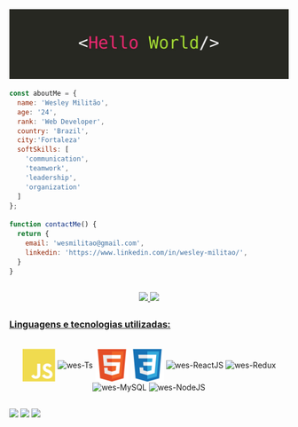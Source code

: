 
<img src='./images/1668206422485.jpg'>

```JavaScript
const aboutMe = {
  name: 'Wesley Militão',
  age: '24',
  rank: 'Web Developer',
  country: 'Brazil',
  city:'Fortaleza'
  softSkills: [
    'communication',
    'teamwork',
    'leadership',
    'organization'
  ]
};

function contactMe() {
  return {
    email: 'wesmilitao@gmail.com',
    linkedin: 'https://www.linkedin.com/in/wesley-militao/',
  }
}
```

##

<div align="center">
  <a href="https://github.com/mfmwes">
  <img height="160em" src="https://github-readme-stats.vercel.app/api?username=mfmwes&show_icons=true&theme=dracula&include_all_commits=true&count_private=true"/>
  <img height="160em" src="https://github-readme-stats.vercel.app/api/top-langs/?username=mfmwes&layout=compact&langs_count=7&theme=dracula"/>
</div>
  
  ##
  
 ### Linguagens e tecnologias utilizadas:

  <div align="center" style="display: inline-block"><br>
  <img align="center" alt="wes-Js" height="60" width="60" src="https://raw.githubusercontent.com/devicons/devicon/master/icons/javascript/javascript-plain.svg">
  <img align="center" alt="wes-Ts" height="60" width="60" src="https://cdn.jsdelivr.net/gh/devicons/devicon/icons/typescript/typescript-original.svg">
  <img align="center" alt="wes-HTML" height="60" width="60" src="https://raw.githubusercontent.com/devicons/devicon/master/icons/html5/html5-original.svg">
  <img align="center" alt="wes-CSS" height="60" width="60" src="https://raw.githubusercontent.com/devicons/devicon/master/icons/css3/css3-original.svg">
  <img align="center" alt="wes-ReactJS" height="60" width="60" src="https://cdn.jsdelivr.net/gh/devicons/devicon/icons/react/react-original.svg">
  <img align="center" alt="wes-Redux" height="60" width="60" src="https://cdn.jsdelivr.net/gh/devicons/devicon/icons/redux/redux-original.svg">
  <img align="center" alt="wes-MySQL" height="80" width="80" src="https://cdn.jsdelivr.net/gh/devicons/devicon/icons/mysql/mysql-original-wordmark.svg">
  <img align="center" alt="wes-NodeJS" height="80" width="80" src="https://cdn.jsdelivr.net/gh/devicons/devicon/icons/nodejs/nodejs-original-wordmark.svg"/>     
  </div>
  
  ##
  
  <div> 
  <a href="https://www.instagram.com/milit4o/" target="_blank"><img src="https://img.shields.io/badge/-Instagram-%23E4405F?style=for-the-badge&logo=instagram&logoColor=white" target="_blank"></a>
  <a href = "mailto:wesmilitao@gmail.com"><img src="https://img.shields.io/badge/-Gmail-%23333?style=for-the-badge&logo=gmail&logoColor=white" target="_blank"></a>
  <a href="https://www.linkedin.com/in/wesley-militao/" target="_blank"><img src="https://img.shields.io/badge/-LinkedIn-%230077B5?style=for-the-badge&logo=linkedin&logoColor=white" target="_blank"></a>  
</div>

